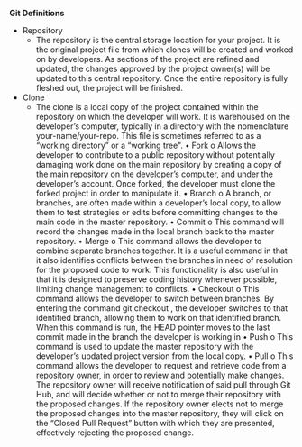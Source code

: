 **Git Definitions**
  * Repository
    * The repository is the central storage location for your project.  It is the original project file from which clones will be created and worked on by developers.  As sections of the project are refined and updated, the changes approved by the project owner(s) will be updated to this central repository.  Once the entire repository is fully fleshed out, the project will be finished.
  * Clone
    * The clone is a local copy of the project contained within the repository on which the developer will work.  It is warehoused on the developer’s computer, typically in a directory with the nomenclature your-name/your-repo.  This file is sometimes referred to as a “working directory” or a “working tree".
    •	Fork
o	Allows the developer to contribute to a public repository without potentially damaging work done on the main repository by creating a copy of the main repository on the developer’s computer, and under the developer’s account. Once forked, the developer must clone the forked project in order to manipulate it. 
•	Branch
o	A branch, or branches, are often made within a developer’s local copy, to allow them to test strategies or edits before committing changes to the main code in the master repository. 
•	Commit
o	This command will record the changes made in the local branch back to the master repository.
•	Merge
o	This command allows the developer to combine separate branches together. It is a useful command in that it also identifies conflicts between the branches in need of resolution for the proposed code to work. This functionality is also useful in that it is designed to preserve coding history whenever possible, limiting change management to conflicts. 
•	Checkout
o	This command allows the developer to switch between branches.  By entering the command git checkout <branch name> , the developer switches to that identified branch, allowing them to work on that identified branch. When this command is run, the HEAD pointer moves to the last commit made in the branch the developer is working in
•	Push
o	This command is used to update the master repository with the developer’s updated project version from the local copy. 
•	Pull
o	This command allows the developer to request and retrieve code from a repository owner, in order to review and potentially make changes.  The repository owner will receive notification of said pull through Git Hub, and will decide whether or not to merge their repository with the proposed changes. If the repository owner elects not to merge the proposed changes into the master repository, they will click on the “Closed Pull Request” button with which they are presented, effectively rejecting the proposed change. 



	
